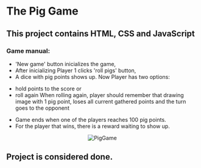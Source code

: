 # The Pig Game

## This project contains HTML, CSS and JavaScript


### Game manual:
* 'New game' button inicializes the game,
* After inicializing Player 1 clicks 'roll pigs' button,
* A dice with pig points shows up. Now Player has two options:
- hold points to the score or 
- roll again
  When rolling again, player should remember that drawing image with 1 pig point, loses all   current gathered points and the turn goes to the opponent
* Game ends when one of the players reaches 100 pig points.
* For the player that wins, there is a reward waiting to show up.

<p align="center">
  <img src="https://i.ibb.co/y0sTNMt/PigGame.png" alt="PigGame"/>
</p>


## Project is considered done. 


